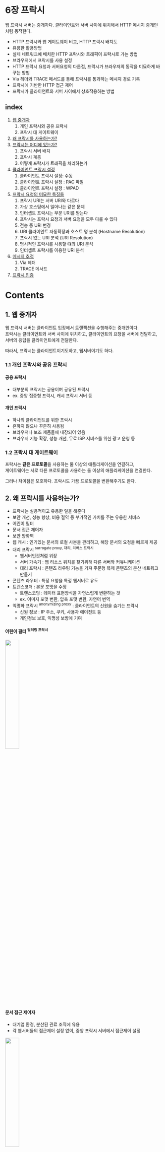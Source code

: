 <h1>6장 프락시</h1>

웹 프락시 서버는 중개자다. 클라이언트와 서버 사이에 위치해서 HTTP 메시지 중개인 처럼 동작한다.

- HTTP 프락시와 웹 게이트웨이 비교, HTTP 프락시 배치도
- 유용한 활용방법
- 실제 네트워크에 배치한 HTTP 프락시와 트래픽이 프락시로 가는 방법
- 브라우저에서 프락시를 사용 설정
- HTTP 프락시 요청과 서버요청의 다른점, 프락시가 브라우저의 동작을 미묘하게 바꾸는 방법
- Via 헤더와 TRACE 메서드를 통해 프락시를 통과하는 메시지 경로 기록
- 프락시에 기반한 HTTP 접근 제어
- 프락시가 클라이언트와 서버 사이에서 상호작용하는 방법

## index

1. [웹 중개자](#1-웹-중개자)
    1. 개인 프락시와 공유 프락시
    2. 프락시 대 게이트웨이
2. [왜 프락시를 사용하는가?](#2-왜-프락시를-사용하는가)
3. [프락시는 어디에 있는가?](#3-프락시는-어디에-있는가)
    1. 프락시 서버 배치
    2. 프락시 계층
    3. 어떻게 프락시가 트래픽을 처리하는가
4. [클라이언트 프락시 설정](#4-클라이언트-프락시-설정)
    1. 클라이언트 프락시 설정: 수동
    2. 클라이언트 프락시 설정 : PAC 파일
    3. 클라이언트 프락시 설정 : WPAD
5. [프락시 요청의 미묘한 특징들](#5-프락시-요청의-미묘한-특징들)
    1. 프락시 URI는 서버 URI와 다르다
    2. 가상 호스팅에서 일어나는 같은 문제
    3. 인터셉트 프락시는 부분 URI를 받는다
    4. 프락시는 프락시 요청과 서버 요청을 모두 다룰 수 있다
    5. 전송 중 URI 변경
    6. URI 클라이언트 자동확장과 호스트 명 분석 (Hostname Resolution)
    7. 프락시 없는 URI 분석 (URI Resolution)
    8. 명시적인 프락시를 사용할 떄의 URI 분석
    9. 인터셉트 프락시를 이용한 URI 분석
6. [메시지 추적](#6-메시지-추적)
    1. Via 헤더
    2. TRACE 메서드
7. [프락시 인증](#7-프락시-인증)

# Contents

## 1. 웹 중개자

웹 프락시 서버는 클라이언트 입장에서 트랜잭션을 수행해주는 중개인이다.  
프락시는 클라이언트와 서버 사이에 위치하고, 클라이언트의 요청을 서버에 전달하고, 서버의 응답을 클라이언트에게 전달한다.

따라서, 프락시는 클라이언트이기도하고, 웹서버이기도 하다.

### 1.1 개인 프락시와 공유 프락시

#### 공용 프락시

- 대부분의 프락시는 공용이며 공유된 프락시
- ex. 중앙 집중형 프락시, 캐시 프락시 서버 등

#### 개인 프락시

- 하나의 클라이언트를 위한 프락시
- 흔하지 않으나 꾸준히 사용됨
- 브라우저나 보조 제품들에 내장되어 있음
- 브라우저 기능 확장, 성능 개선, 무료 ISP 서비스를 위한 광고 운영 등

### 1.2 프락시 대 게이트웨이

프락시는 **같은 프로토콜**을 사용하는 둘 이상의 애플리케이션을 연결하고,  
게이트웨이는 서로 다른 프로토콜을 사용하는 둘 이상의 애플리케이션을 연결한다.

그러나 차이점은 모호하다. 프락시도 가끔 프로토콜을 변환해주기도 한다.

## 2. 왜 프락시를 사용하는가?

- 프락시는 실용적이고 유용한 일을 해준다
- 보안 개선, 성능 향상, 비용 절약 등 부가적인 가치를 주는 유용한 서비스
- 어린이 필터
- 문서 접근 제어자
- 보안 방화벽
- 웹 캐시 : 인기있는 문서의 로컬 사본을 관리하고, 해당 문서의 요청을 빠르게 제공
- 대리 프락시 <sup>surrogate proxy, 대리, 리버스 프락시</sup>
    - 웹서버인것처럼 위장
    - 서버 가속기 : 웹 리소스 위치를 찾기위해 다른 서버와 커뮤니케이션
    - 대리 프락시 : 콘텐츠 라우팅 기능을 가져 주문형 복제 콘텐츠의 분산 네트워크 만들기
- 콘텐츠 라우터 : 특정 요청을 특정 웹서버로 유도
- 트랜스코더 : 본문 포맷을 수정
    - 트랜스코딩 : 데이터 표현방식을 자연스럽게 변환하는 것
    - ex. 이미지 포맷 변환, 압축 포맷 변환, 자연어 번역
- 익명화 프락시 <sup>anonymizing proxy</sup> : 클라이언트의 신원을 숨기는 프락시
    - 신원 정보 : IP 주소, 쿠키, 사용자 에이전트 등
    - 개인정보 보호, 익명성 보방에 기여

#### 어린이 필터 <sup>필터링 프락시</sup>

<img src="img_2.png"  width="30%"/>  

#### 문서 접근 제어자

- 대기업 환경, 분산된 관료 조직에 유용
- 각 웹서버들의 접근제어 설정 없이, 중앙 프락시 서버에서 접근제어 설정

<img src="img_4.png"  width="30%"/>  

#### 보안 방화벽

- 네트워크 보안 엔지니어가 보안 강화를 위해 사용
- 프락시 서버가 조직에 들어오고 나가는 응용 프로토콜 통제
- hook 제공

<img src="img_5.png"  width="30%"/>

## 3. 프락시는 어디에 있는가?

### 3.1 프락시 서버 배치

사용 목적에 따라 어디에든 배치가 가능하다.

#### 출구 프락시 <sup>Egress</sup>

- 네트워크 출구에 위치
- LAN 과 더 큰 인터넷 사이를 오가는 트래픽 제어를 위함
- 회사 LAN 밖의 악의적인 해커 공격을 막는 방화벽 역할
- 인터넷 요금 절약, 트래픽 성능 개선
- 학교의 불건전 컨텐츠 필터링 프락시
- ex. 회사, 학교, 도서관, 인터넷 카페 등

#### 접근 프락시 <sup>Ingress</sup>

- ISP 접근 지점에 위치
- 클라이언트의 모든 요청을 종합적으로 처리하기 위함
- 다운로드 속도 개선, 캐시

#### 대리 프락시 <sup>Surrogate, Reverse</sup>

- 웹 서버 바로 앞 위치
- 웹 서버로 향하는 모든 요청 처리
- 필요 시에만 웹서버로 요청 보냄
- 웹 서버에 보안기능 추가, 성능 개선
- 일반적으로 웹서버의 이름과 IP 주소로 스스로를 가장하기 떄문에
    - 클라이언트는 대리 프락시를 웹 서버로 착각하고 모든 요청을 대리 프락시로 보냄

#### 네트워크 교환 프락시 <sup>Network Switching</sup>

- 네트워크 사이의 피어링 교환 지점에 위치
- 캐시를 이요해 인터넷 교차로의 혼잡 완화
- 트래픽 흐름 감시

### 3.2 프락시 계층

<img src="img.png"  width="60%"/>

- 프락시를 계층적 <sup>부모-자식 관계</sup>으로 배치 가능
    - 부모 : 상대적으로 인바운드
    - 자식 : 상대적으로 아웃바운드
- 서버 도착까지 프락시에 프락시를 거쳐 이동

#### 프락시 계층 콘텐츠 라우팅

프락시 계층에서 동적으로 라우팅 가능하다.  
동적 라우팅은 로직은 제품 <sup>설정 파일, 스크립트 언어, 플러그인 등</sup>에 따라 다르게 구현할 수 있다.

- 캐시
    - 프락시는 가까운 캐시서버에 요청을 보내 캐시를 반환하거나 그럴 수 없을 떄만 부모 프락시에 라우팅
- 특정 포맷에 특화된 압축 프락시
    - 특정 파일 포맷에 대한 요청인 경우 특화된 압축 프락시에 보내어 해당 포맷을 압축하여 빠르게 클라이언트에게 반환

#### 동적 라우팅이 필요한 경우

- 부하 균형
    - 현재 부모 프락시의 작업량 수준을 판단하여 부모 프락시에 라우팅
- 지리적 인접성
    - 원 서버의 지역을 담당하는 부모 프락시에 라우팅
- 프로토콜 / 타입 라우팅
    - URI로부터 특별한 자우너의 요청은 특별한 프락시로 라우팅하여 특별한 프로토콜로 처리
- 유료 서비스 가입자
    - 성능을 위해 추가금을 지불했다면, 그에 대응하는 대형 캐시나 압축엔진으로 라우팅

### 3.3 어떻게 프락시가 트래픽을 처리하는가

HTTP 트래픽이 웹서버가 아닌 프락시로 가게 하는 방법

- 클라이언트 수정
    - 브라우저의 자동 프락시 설정
- 네트워크 수정 : 인터셉트 프락시
    - 네트워크 인프라를 가로채서 웹 트래픽을 프락시로 가도록 조정하는 방법
    - 스위칭 장치, 라우팅 장치 필요
- DNS 이름공간 수정 : 대리 프락시 이용
    - DNS 이름 테이블 수동 편집 or 동적 DNS 서버 이용
- 웹 서버 수정 : HTTP 리다이렉션 이용하여 프락시로 리다이렉트

## 4. 클라이언트 프락시 설정

- 수동 설정
- 브라우저 기본 설정
- 프락시 자동 설정 <sup>Proxy Auto-Configuration, PAC</sup>
- WPAD <sup>Web Proxy Auto-Discovery</sup> 프락시 발견

### 4.1 클라이언트 프락시 설정: 수동

- 브라우저에서 프락시의 호스트와 포트를 지정 가능
- 단순하지만 유연하지 못함

### 4.2 클라이언트 프락시 설정 : PAC 파일

- 자바스크립트 프로그램
- 상황에 맞게 동적으로 프락시 설정

#### 설정 방법

- 웹 서버에 PAC 파일을 두고, 브라우저가 PAC 파일을 찾아서 실행하도록 설정
- .pac 파일

#### PAC 파일의 구조

```javascript
/**
 * DIRECT : 프락시를 사용하지 않는다.
 * PROXY [host]:[port] : 프락시를 사용한다.
 * SOCKS [host]:[port] : SOCKS 프락시를 사용한다.
 * */
// http 요청이 들어오면 프락시 proxy.example.com:8080으로 보낸다.
function FindProxyForURL(url, host) {
    if (url.substring(0, 5) == "http:") {
        return "PROXY proxy.example.com:8080";
    } else {
        return "DIRECT";
    }
}
```

### 4.3 클라이언트 프락시 설정 : WPAD

- 웹 프락시 자동발견 프로토콜
- 브라우저에게 알맞는 PAC 파일을 자동으로 찾아주는 알고리즘

#### WPAD 클라이언트 동작

- PAC URI를 WPAD를 사용하여 찾음
- 주어진 URI에서 PAC 파일을 다운로드
- 프락시를 알아내기위해 PAC 실행
- 프락시에 요청

#### WPAD 알고리즘 우선순위

1. DHCP
2. SLP
3. DNS well-known host
4. DNS SRV record
5. DNS TXT record 안의 서비스 URI

## 5. 프락시 요청의 미묘한 특징들

### 5.1 프락시 URI는 서버 URI와 다르다

> ### http 메시지
>
> GET /index.html HTTP/1.1   
> ...
>
> ### 프락시 http 메시지
>
> GET httpL//www.example.com/index.html HTTP/1.1    
> ...

- 프락시의 URI는 full URI
- 프락시가 아닌 서버 요청은 자신의 호스트명과 포트번호를 알아서 불필요
- 프락시 요청은 프락시 서버가 목적지의 스킴, 호스트, 포트를 알아야함

### 5.2 가상 호스팅에서 일어나는 같은 문제

- 가상 호스팅 : 하나의 웹서버를 여러 웹사이트가 공유
- 가상 호스팅 웹서버는 Host 헤더 요구
    - Host 헤더 : 호스트와 포트 정보 담김

### 5.3 인터셉트 프락시는 부분 URI를 받는다

- 클라이언트는 프락시와 통신 중인지 모를 수도 있음
- 완전한 URI를 못 보낼 수도 있음

### 5.4 프락시는 프락시 요청과 서버 요청을 모두 다룰 수 있다

#### 완전 URI와 부분 URI 사용 규칙

- 완전한 URI가 주어졌다면 프락시는 그것을 사용한다.
- 부분 URI가 주어졌고, Host 헤더가 있다면 Host 헤더를 사용해 목적지의 정보를 알아낸다.
- 부분 URI가 주어졌고, Host 헤더가 없다면 다음 방법을 이용해 알아낸다.
    - 대리 프락시라면, 프락시에 이미 실제 서버 정보가 있음
    - 다른 인터셉터 프락시가 가로채었었고, 해당 프락시가 서버정보를 두었다면 사용한다
    - 모두 실패라면 에러 메시지를 보낸다.

### 5.5 전송 중 URI 변경

- 프락시는 가능한 관대해야함
- 안그러면 상호운용성에 문제 발생 가능
- 경로 수정은 예외사항 1가지를 제외 모두 금지한다
    - 빈경로를 '/'으로 대체하는 것 외에

### 5.6 URI 클라이언트 자동확장과 호스트 명 분석 (Hostname Resolution)

- 브라우저는 프락시가 없다면 사용자의 URI를 기반으로 호스트명을 찾아낸다.
- ex. [확장 URL](../../1부_HTTP_웹의_기초/2장_URL과_리소스/README.md) 등

### 5.7 프락시 없는 URI 분석 (URI Resolution)

1. oreilly를 브라우저 검색창에 검색
2. DNS에 oreilly를 요청했으나 IP 없음
3. http://oreilly.com:80/으로 간주
4. reolution : DNS에 www.oreilly.com을 요청
5. 성공

### 5.8 명시적인 프락시를 사용할 떄의 URI 분석

- 프락시를 사용한다면 URL 확장과 같은 편리한 기능 사용 못함
- 타이핑한 그대로 요청을 보냄

### 5.9 인터셉트 프락시를 이용한 URI 분석

인터셉트 프락시는 클라이언트가 프락시인 줄 모르기 때문에,  
호스트명 확장이 가능함

1. 호스트명을 확장하여 원서버에 접속을 하려했지만
2. 인터셉터 프락시가 가로챔
3. 원 서버의 장애 유무와 상관 없이 인터셉터 프락시가 응답

## 6. 메시지 추적

<img src="img_1.png"  width="50%"/>

프락시가 흔해지면서, 프락시를 넘나드는 메시지의 흐름을 추적할 필요가 있어졌다.

### 6.1 Via 헤더

<img src="img_3.png"  width="50%"/>

- 메시지가 거쳐온 게이트웨이 홉, 프락시를 알려줌
- waypoint = 경유지

```
## isp http1.1, joes-hardware http1.0 2가지를 거쳐옴
Via : 1.1 prxy-62.irenes-isp.net, 1.0 cache.joes-hardware.com
```

#### Via 헤더의 문법

<img src="img_6.png"  width="40%"/>

- 프로토콜 : 중개자가 받은 프로토콜
- 프로토콜 버전 : 중개자가 받은 프로토콜 버전
- 노드 이름 : 중개자의 호스트:포트번호
- 노드 코멘트 : 중개자가 추가한 코멘트 (필수 아님)

#### Via 요청과 응답 경로

<img src="img_7.png"  width="50%"/>

- 요청과 응답에 각각 Via 헤더가 있음
- 요청 경로 그대로 응답 경로가 됨

#### Via 와 게이트웨이

<img src="img_8.png"  width="50%"/>

- 게이트웨이 : 다른 프로토콜로 변환

#### Server 헤더와 Via 헤더

```
Server : Apache/1.3.0 (Unix) Node/1.2.3
Server : Microsoft-IIS/4.0
```

- Server 헤더 : 서버가 사용하는 소프트웨어 정보
- **프락시는 응답 메시지의 Server 헤더를 수정하면 안됨**

#### Via가 개인정보 보호와 보안에 미치는 영향

- 방화벽 뒤에 있는 호스트의 경우 호스트명 노출을 하면 안된다
- 따라서 Via 헤더에 호스트명을 가명으로 교체한다
- Via헤더의 호스트명을 합칠 수도 있다
    - 프로토콜이 다른 경우 합치치 마라

### 6.2 TRACE 메서드

<img src="img_9.png"  width="50%"/>

- 프락시의 흐름을 디버깅할 필요성
- HTTP 프락시 네트워크를 통해 hop by hop으로 메시지 내용이 어떻게 바뀌어갔는지 디버깅
- TRACE 메서드를 사용하면 목적지 서버에 도착했을 때 전체 요청메시지를 HTTP 응답메시지 본문에 포함해서 보내줌
- **널리 구현되어있지는 않음**

#### Max-Forwards 헤더

- Trace 메서드의 특성상 무한루프에 빠질 수 있음
- 프락시 개수 제한
- 정수 : 프락시가 다음 몇 개의 서버까지 전달 될 수 있는지 숫자로 표현
- 0 : 더 이상 다음 서버로 가지말고 TRACE 메시지를 응답

## 7. 프락시 인증

<img src="img_10.png"  width="50%"/>

- 요청한 콘텐츠를 차단하는 프락시 인증 메커니즘

> - 제한된 콘텐츠에 대한 요청이 프락시에 도착했을 때 407 Proxy Authentication Required 응답을 보냄 (with Proxy-Authenticate 헤더)
> - 클라이언트는 407 응답을 받고 인증 방식을 추가
> - 클라이언트는 Proxy-Authorization 헤더를 추가해서 다시 요청을 보냄
> - 프락시는 인증을 확인하고 콘텐츠를 전송

## 8. 프락시 상호운용성

### 8.1 지원하지 않는 헤더와 메서드 다루기

### 8.2 OPTIONS: 어떤 기능을 지원하는지 알아보기

### 8.3 Allow 헤더

## 9. 추가정보
